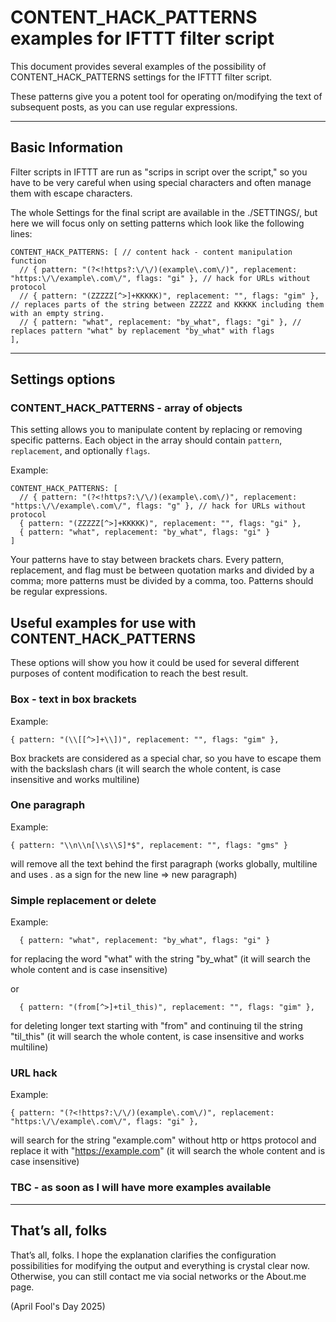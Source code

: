 # CONTENT_HACK_PATTERNS examples for IFTTT filter script

This document provides several examples of the possibility of CONTENT_HACK_PATTERNS settings for the IFTTT filter script. 

These patterns give you a potent tool for operating on/modifying the text of subsequent posts, as you can use regular expressions.

---

## Basic Information
Filter scripts in IFTTT are run as "scrips in script over the script," so you have to be very careful when using special characters and often manage them with escape characters.  

The whole Settings for the final script are available in the ./SETTINGS/, but here we will focus only on setting patterns which look like the following lines:

```
CONTENT_HACK_PATTERNS: [ // content hack - content manipulation function
  // { pattern: "(?<!https?:\/\/)(example\.com\/)", replacement: "https:\/\/example\.com\/", flags: "gi" }, // hack for URLs without protocol
  // { pattern: "(ZZZZZ[^>]+KKKKK)", replacement: "", flags: "gim" }, // replaces parts of the string between ZZZZZ and KKKKK including them with an empty string.
  // { pattern: "what", replacement: "by_what", flags: "gi" }, // replaces pattern "what" by replacement "by_what" with flags 
],
```

---

## Settings options

### CONTENT_HACK_PATTERNS - array of objects
This setting allows you to manipulate content by replacing or removing specific patterns. Each object in the array should contain `pattern`, `replacement`, and optionally `flags`.

Example:
```
CONTENT_HACK_PATTERNS: [
  // { pattern: "(?<!https?:\/\/)(example\.com\/)", replacement: "https:\/\/example\.com\/", flags: "g" }, // hack for URLs without protocol
  { pattern: "(ZZZZZ[^>]+KKKKK)", replacement: "", flags: "gi" },
  { pattern: "what", replacement: "by_what", flags: "gi" }
]
```
Your patterns have to stay between brackets chars. Every pattern, replacement, and flag must be between quotation marks and divided by a comma; more patterns must be divided by a comma, too. Patterns should be regular expressions.

## Useful examples for use with CONTENT_HACK_PATTERNS
These options will show you how it could be used for several different purposes of content modification to reach the best result.

### Box - text in box brackets

Example:
```
{ pattern: "(\\[[^>]+\\])", replacement: "", flags: "gim" },
```
Box brackets are considered as a special char, so you have to escape them with the backslash chars (it will search the whole content, is case insensitive and works multiline)

### One paragraph

Example:
```
{ pattern: "\\n\\n[\\s\\S]*$", replacement: "", flags: "gms" }
```
will remove all the text behind the first paragraph (works globally, multiline and uses . as a sign for the new line => new paragraph)

### Simple replacement or delete

Example:
```
  { pattern: "what", replacement: "by_what", flags: "gi" }
```
for replacing the word "what" with the string "by_what" (it will search the whole content and is case insensitive) 

or
```
  { pattern: "(from[^>]+til_this)", replacement: "", flags: "gim" },
```
for deleting longer text starting with "from" and continuing til the string "til_this" (it will search the whole content, is case insensitive and works multiline)

### URL hack

Example:
```
{ pattern: "(?<!https?:\/\/)(example\.com\/)", replacement: "https:\/\/example\.com\/", flags: "gi" },
```
will search for the string "example.com" without http or https protocol and replace it with "https://example.com" (it will search the whole content and is case insensitive)

### TBC - as soon as I will have more examples available

---

## That’s all, folks
That’s all, folks. I hope the explanation clarifies the configuration possibilities for modifying the output and everything is crystal clear now. Otherwise, you can still contact me via social networks or the About.me page.

(April Fool's Day 2025)
